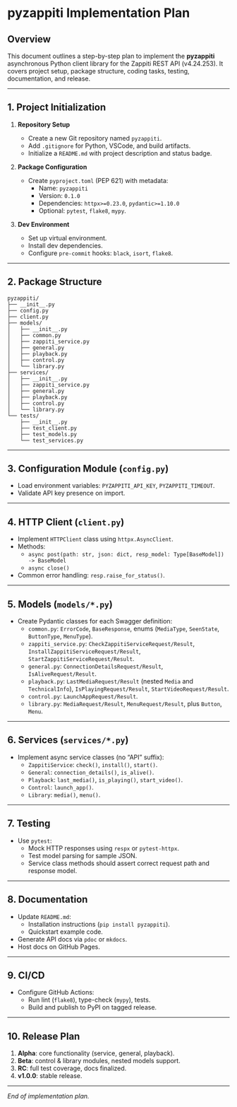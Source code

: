 
# pyzappiti Implementation Plan

## Overview
This document outlines a step-by-step plan to implement the **pyzappiti** asynchronous Python client library for the Zappiti REST API (v4.24.253). It covers project setup, package structure, coding tasks, testing, documentation, and release.

---

## 1. Project Initialization
1. **Repository Setup**  
   - Create a new Git repository named `pyzappiti`.  
   - Add `.gitignore` for Python, VSCode, and build artifacts.  
   - Initialize a `README.md` with project description and status badge.

2. **Package Configuration**  
   - Create `pyproject.toml` (PEP 621) with metadata:  
     - Name: `pyzappiti`  
     - Version: `0.1.0`  
     - Dependencies: `httpx>=0.23.0`, `pydantic>=1.10.0`  
     - Optional: `pytest`, `flake8`, `mypy`.

3. **Dev Environment**  
   - Set up virtual environment.  
   - Install dev dependencies.  
   - Configure `pre-commit` hooks: `black`, `isort`, `flake8`.

---

## 2. Package Structure

```
pyzappiti/
├── __init__.py
├── config.py
├── client.py
├── models/
│   ├── __init__.py
│   ├── common.py
│   ├── zappiti_service.py
│   ├── general.py
│   ├── playback.py
│   ├── control.py
│   └── library.py
├── services/
│   ├── __init__.py
│   ├── zappiti_service.py
│   ├── general.py
│   ├── playback.py
│   ├── control.py
│   └── library.py
└── tests/
    ├── __init__.py
    ├── test_client.py
    ├── test_models.py
    └── test_services.py
```

---

## 3. Configuration Module (`config.py`)
- Load environment variables: `PYZAPPITI_API_KEY`, `PYZAPPITI_TIMEOUT`.  
- Validate API key presence on import.

---

## 4. HTTP Client (`client.py`)
- Implement `HTTPClient` class using `httpx.AsyncClient`.  
- Methods:
  - `async post(path: str, json: dict, resp_model: Type[BaseModel]) -> BaseModel`
  - `async close()`
- Common error handling: `resp.raise_for_status()`.

---

## 5. Models (`models/*.py`)
- Create Pydantic classes for each Swagger definition:
  - `common.py`: `ErrorCode`, `BaseResponse`, enums (`MediaType`, `SeenState`, `ButtonType`, `MenuType`).
  - `zappiti_service.py`: `CheckZappitiServiceRequest/Result`, `InstallZappitiServiceRequest/Result`, `StartZappitiServiceRequest/Result`.
  - `general.py`: `ConnectionDetailsRequest/Result`, `IsAliveRequest/Result`.
  - `playback.py`: `LastMediaRequest/Result` (nested `Media` and `TechnicalInfo`), `IsPlayingRequest/Result`, `StartVideoRequest/Result`.
  - `control.py`: `LaunchAppRequest/Result`.
  - `library.py`: `MediaRequest/Result`, `MenuRequest/Result`, plus `Button`, `Menu`.

---

## 6. Services (`services/*.py`)
- Implement async service classes (no “API” suffix):
  - `ZappitiService`: `check()`, `install()`, `start()`.
  - `General`: `connection_details()`, `is_alive()`.
  - `Playback`: `last_media()`, `is_playing()`, `start_video()`.
  - `Control`: `launch_app()`.
  - `Library`: `media()`, `menu()`.

---

## 7. Testing
- Use `pytest`:
  - Mock HTTP responses using `respx` or `pytest-httpx`.
  - Test model parsing for sample JSON.
  - Service class methods should assert correct request path and response model.

---

## 8. Documentation
- Update `README.md`:
  - Installation instructions (`pip install pyzappiti`).
  - Quickstart example code.
- Generate API docs via `pdoc` or `mkdocs`.
- Host docs on GitHub Pages.

---

## 9. CI/CD
- Configure GitHub Actions:
  - Run lint (`flake8`), type-check (`mypy`), tests.
  - Build and publish to PyPI on tagged release.

---

## 10. Release Plan
1. **Alpha**: core functionality (service, general, playback).  
2. **Beta**: control & library modules, nested models support.  
3. **RC**: full test coverage, docs finalized.  
4. **v1.0.0**: stable release.

---

*End of implementation plan.*
